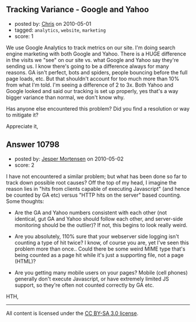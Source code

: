 ## Tracking Variance - Google and Yahoo

- posted by: [Chris](https://stackexchange.com/users/-1/412-chris) on 2010-05-01
- tagged: `analytics`, `website`, `marketing`
- score: 1

We use Google Analytics to track metrics on our site. I'm doing search engine marketing with both Google and Yahoo. There is a HUGE difference in the visits we "see" on our site vs. what Google and Yahoo say they're sending us. I know there's going to be a difference always for many reasons. GA isn't perfect, bots and spiders, people bouncing before the full page loads, etc. But that shouldn't account for too much more than 10% from what I'm told. I'm seeing a difference of 2 to 3x. Both Yahoo and Google looked and said our tracking is set up properly, yes that's a way bigger variance than normal, we don't know why.

Has anyone else encountered this problem? Did you find a resolution or way to mitigate it?

Appreciate it,



## Answer 10798

- posted by: [Jesper Mortensen](https://stackexchange.com/users/-1/1261-jesper-mortensen) on 2010-05-02
- score: 2

I have not encountered a similar problem; but what has been done so far to track down possible root causes? Off the top of my head, I imagine the reason lies in "hits from clients capable of executing Javascript" (and hence be counted by GA etc) versus "HTTP hits on the server" based counting. Some thoughts:

 - Are the GA and Yahoo numbers consistent with each other (not identical, gut GA and Yahoo should follow each other, and server-side monitoring should be the outlier)? If not, this begins to look really weird.

 - Are you absolutely, 110% sure that your webserver side logging isn't counting a type of hit twice? I know, of course you are, yet I've seen this problem more than once.. Could there be some weird MIME type that's being counted as a page hit while it's just a supporting file, not a page (HTML)?

 - Are you getting many mobile users on your pages? Mobile (cell phones) generally don't execute Javascript, or have extremely limited JS support, so they're often not counted correctly by GA etc.

HTH,



---

All content is licensed under the [CC BY-SA 3.0 license](https://creativecommons.org/licenses/by-sa/3.0/).
